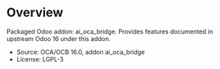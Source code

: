 # Overview

Packaged Odoo addon: ai_oca_bridge. Provides features documented in upstream Odoo 16 under this addon.

- Source: OCA/OCB 16.0, addon ai_oca_bridge
- License: LGPL-3
